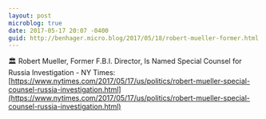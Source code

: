 ```yaml
---
layout: post
microblog: true
date: 2017-05-17 20:07 -0400
guid: http://benhager.micro.blog/2017/05/18/robert-mueller-former.html
---
```

🏛 Robert Mueller, Former F.B.I. Director, Is Named Special Counsel for Russia Investigation - NY Times: [https://www.nytimes.com/2017/05/17/us/politics/robert-mueller-special-counsel-russia-investigation.html](https://www.nytimes.com/2017/05/17/us/politics/robert-mueller-special-counsel-russia-investigation.html)

